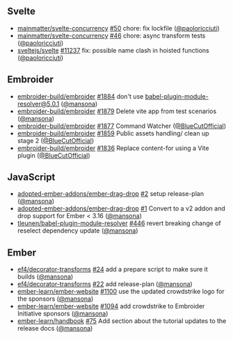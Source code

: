 ## Svelte

- [mainmatter/svelte-concurrency]
  [#50](https://github.com/mainmatter/svelte-concurrency/pull/50) chore: fix
  lockfile ([@paoloricciuti])
- [mainmatter/svelte-concurrency]
  [#46](https://github.com/mainmatter/svelte-concurrency/pull/46) chore: async
  transform tests ([@paoloricciuti])
- [sveltejs/svelte] [#11237](https://github.com/sveltejs/svelte/pull/11237) fix:
  possible name clash in hoisted functions ([@paoloricciuti])

## Embroider

- [embroider-build/embroider]
  [#1884](https://github.com/embroider-build/embroider/pull/1884) don't use
  babel-plugin-module-resolver@5.0.1 ([@mansona])
- [embroider-build/embroider]
  [#1879](https://github.com/embroider-build/embroider/pull/1879) Delete vite
  app from test scenarios ([@mansona])
- [embroider-build/embroider]
  [#1877](https://github.com/embroider-build/embroider/pull/1877) Command
  Watcher ([@BlueCutOfficial])
- [embroider-build/embroider]
  [#1859](https://github.com/embroider-build/embroider/pull/1859) Public assets
  handling/ clean up stage 2 ([@BlueCutOfficial])
- [embroider-build/embroider]
  [#1836](https://github.com/embroider-build/embroider/pull/1836) Replace
  content-for using a Vite plugin ([@BlueCutOfficial])

## JavaScript

- [adopted-ember-addons/ember-drag-drop]
  [#2](https://github.com/adopted-ember-addons/ember-drag-drop/pull/2) setup
  release-plan ([@mansona])
- [adopted-ember-addons/ember-drag-drop]
  [#1](https://github.com/adopted-ember-addons/ember-drag-drop/pull/1) Convert
  to a v2 addon and drop support for Ember < 3.16 ([@mansona])
- [tleunen/babel-plugin-module-resolver]
  [#446](https://github.com/tleunen/babel-plugin-module-resolver/pull/446)
  revert breaking change of reselect dependency update ([@mansona])

## Ember

- [ef4/decorator-transforms]
  [#24](https://github.com/ef4/decorator-transforms/pull/24) add a prepare
  script to make sure it builds ([@mansona])
- [ef4/decorator-transforms]
  [#22](https://github.com/ef4/decorator-transforms/pull/22) add release-plan
  ([@mansona])
- [ember-learn/ember-website]
  [#1100](https://github.com/ember-learn/ember-website/pull/1100) use the
  updated crowdstrike logo for the sponsors ([@mansona])
- [ember-learn/ember-website]
  [#1094](https://github.com/ember-learn/ember-website/pull/1094) add
  crowdstrike to Embroider Initiative sponsors ([@mansona])
- [ember-learn/handbook] [#75](https://github.com/ember-learn/handbook/pull/75)
  Add section about the tutorial updates to the release docs ([@mansona])

[@BlueCutOfficial]: https://github.com/BlueCutOfficial
[@mansona]: https://github.com/mansona
[@paoloricciuti]: https://github.com/paoloricciuti
[adopted-ember-addons/ember-drag-drop]:
  https://github.com/adopted-ember-addons/ember-drag-drop
[ef4/decorator-transforms]: https://github.com/ef4/decorator-transforms
[ember-learn/ember-website]: https://github.com/ember-learn/ember-website
[ember-learn/handbook]: https://github.com/ember-learn/handbook
[embroider-build/embroider]: https://github.com/embroider-build/embroider
[mainmatter/svelte-concurrency]:
  https://github.com/mainmatter/svelte-concurrency
[sveltejs/svelte]: https://github.com/sveltejs/svelte
[tleunen/babel-plugin-module-resolver]:
  https://github.com/tleunen/babel-plugin-module-resolver
